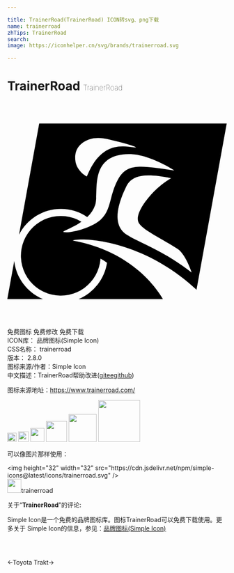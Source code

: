 ```yaml
---

title: TrainerRoad(TrainerRoad) ICON转svg、png下载
name: trainerroad
zhTips: TrainerRoad
search: 
image: https://iconhelper.cn/svg/brands/trainerroad.svg

---
```


# TrainerRoad  <small style="font-size: 60%;font-weight: 100">TrainerRoad</small>

<div id="svg" class="svg-wrap">
<svg xmlns="http://www.w3.org/2000/svg" role="img" viewBox="0 0 24 24"><title>TrainerRoad icon</title><path d="M3.489 2.392L1.281 14.558c.862-1.684 2.586-2.817 4.574-2.817h.007a5.08 5.08 0 0 1 2.894.9l-.017-.011a3.23 3.23 0 0 0 .878-1.336l.007-.023c.413-1.328-.787-5.473 3.662-5.538 2.222-.031 5.068 1.816 4.992 1.805-3.994-.614-5.263-.787-6.242 1.115-.889 1.726-.657 3.163-1.802 4.24-.979.923-3.32 1.534-4.048 1.383-.33-.069.837-.379 1.921-1.136a4.36 4.36 0 1 0 2.089 4.058l.001-.014c.251.145.489.294.711.444a5.146 5.146 0 0 1-3.087 3.967l-.034.013h9.235c-.733-1.264-3.514-5.267-9.87-6.403.783-.387 7.589-.197 13.546 5.381l3.304-18.192zm6.529 1.588c.592.019 1.176.177 1.664.294 1.338.32 2.533.674 2.372.747-.033.014-.586-.064-.816-.088a4.118 4.118 0 0 0-1.558.072l.028-.006c-2.099.503-2.857 2.962-3 3.183-.017.024-1.186-.6-1.274-1.826-.062-.894.258-1.752 1.525-2.224l.002.002a2.751 2.751 0 0 1 1.057-.154zm5.389 4.093c.651-.008 1.469.085 2.505.305a8.972 8.972 0 0 0-1.865 1.456l-.002.002c-1.07 1.098-2.061 2.566-1.691 3.379s2.652 1.826 4.3 2.92c.852.568 1.515 2.559 1.517 2.566-3.11-2.417-5.369-3.097-7.048-4.1-1.971-1.186-.712-4.058-.114-5.301.342-.704.964-1.209 2.397-1.227zM.759 17.427L0 21.608h3.904c-1.708-.717-2.93-2.284-3.143-4.157l-.002-.024z"/></svg>
</div>
<detail full-name='trainerroad'></detail>

<div class="detail-page">
<p>
<span><span class="badge-success badge">免费图标</span> <span class="badge-success badge">免费修改</span>  <span class="badge-success badge">免费下载</span> </span>
<br/>
<span>
ICON库：
<span class="badge-secondary badge">品牌图标(Simple Icon)</span> 
</span>
<br/>
<span>
CSS名称：
<span class="badge-secondary badge">trainerroad</span> 
</span>

<br/>
<span>
版本：
<span class="badge-secondary badge">2.8.0</span> 
</span>
<br/>
<span>图标来源/作者：<span class="badge-light badge">Simple Icon</span></span> 
<br/>
<span class="zh-detail">中文描述：<span class="badge-primary badge">TrainerRoad</span><span class="help-link"><span>帮助改进</span>(<a href="https://gitee.com/liuwave/icon-helper/edit/master/json/brands/trainerroad.json" target="_blank" rel="noopener noreferrer">gitee</a><a href="https://github.com/liuwave/icon-helper/edit/master/json/brands/trainerroad.json" target="_blank" rel="noopener noreferrer">github</a></span>)</span><br/>
</p>
</div><div class="description description alert alert-light"><p>图标来源地址：<a href="https://www.trainerroad.com/" target="_blank" rel="noopener noreferrer">https://www.trainerroad.com/</a></p></div>
<div class="alert alert-dark">
<img height="21" width="21" src="https://cdn.jsdelivr.net/npm/simple-icons@latest/icons/trainerroad.svg" />
<img height="24" width="24" src="https://cdn.jsdelivr.net/npm/simple-icons@latest/icons/trainerroad.svg" />
<img height="32" width="32" src="https://cdn.jsdelivr.net/npm/simple-icons@latest/icons/trainerroad.svg" />
<img height="48" width="48" src="https://cdn.jsdelivr.net/npm/simple-icons@latest/icons/trainerroad.svg" />
<img height="64" width="64" src="https://cdn.jsdelivr.net/npm/simple-icons@latest/icons/trainerroad.svg" />
<img height="96" width="96" src="https://cdn.jsdelivr.net/npm/simple-icons@latest/icons/trainerroad.svg" />

</div>
<div>
  <p>可以像图片那样使用：    
  </p>
  <div class="alert alert-primary" style="font-size: 14px">
    &lt;img height="32" width="32" src="https://cdn.jsdelivr.net/npm/simple-icons@latest/icons/trainerroad.svg" /&gt;
    <copy-btn content='<img height="32" width="32" src="https://cdn.jsdelivr.net/npm/simple-icons@latest/icons/trainerroad.svg" />'></copy-btn>
  </div>
  <div class="alert alert-secondary">
    <img height="32" width="32" src="https://cdn.jsdelivr.net/npm/simple-icons@latest/icons/trainerroad.svg" />trainerroad
    <copy-btn content="trainerroad" btn-title="复制图标名称"></copy-btn>
  </div>
</div>
<div class="icon-detail__container">
<p>关于“<b>TrainerRoad</b>”的评论:</p>
</div>
<Vssue title="关于“TrainerRoad”的评论" />
<div><p>Simple Icon是一个免费的品牌图标库。图标TrainerRoad可以免费下载使用。更多关于  Simple Icon的信息，参见：<a target="_blank" href="https://iconhelper.cn/brands.html">品牌图标(Simple Icon)</a>
</p></div>


<div style="padding:2rem 0 " class="page-nav"><p class="inner"><span class="prev">←<router-link to="/icon/toyota.html">Toyota</router-link></span> <span class="next"><router-link to="/icon/trakt.html">Trakt</router-link>→</span></p></div>
